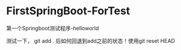 # FirstSpringBoot-ForTest
第一个Springboot测试程序-helloworld



测试一下， git add . 后如何回退到add之前的状态！使用git reset HEAD